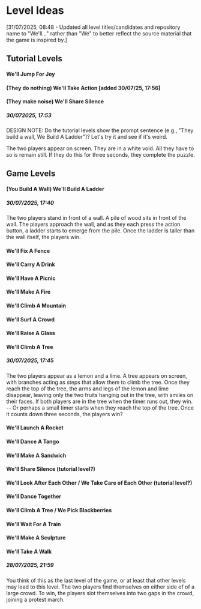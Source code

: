 # Level Ideas
[31/07/2025, 08:48 - Updated all level titles/candidates and repository name to "We'll..." rather than "We" to better reflect the source material that the game is inspired by.]

## Tutorial Levels

#### We'll Jump For Joy
#### (They do nothing) We'll Take Action [added 30/07/25, 17:56]
#### 
#### (They make noise) We'll Share Silence
##### 30/072025, 17:53
DESIGN NOTE: Do the tutorial levels show the prompt sentence (e.g., "They build a wall, We Build A Ladder")? Let's try it and see if it's weird.

The two players appear on screen. They are in a white void. All they have to so is remain still. If they do this for three seconds, they complete the puzzle.


## Game Levels

#### (You Build A Wall) We'll Build A Ladder
##### 30/07/2025, 17:40

The two players stand in front of a wall. A pile of wood sits in front of the wall. The players approach the wall, and as they each press the action button, a ladder starts to emerge from the pile. Once the ladder is taller than the wall itself, the players win.

#### We'll Fix A Fence
#### We'll Carry A Drink
#### We'll Have A Picnic
#### We'll Make A Fire
#### We'll Climb A Mountain
#### We'll Surf A Crowd
#### We'll Raise A Glass
#### We'll Climb A Tree
##### 30/07/2025, 17:45

The two players appear as a lemon and a lime. A tree appears on screen, with branches acting as steps that allow them to climb the tree. Once they reach the top of the tree, the arms and legs of the lemon and lime disappear, leaving only the two fruits hanging out in the tree, with smiles on their faces. If both players are in the tree when the timer runs out, they win.
-- Or perhaps a small timer starts when they reach the top of the tree. Once it counts down three seconds, the players win?

#### We'll Launch A Rocket
#### We'll Dance A Tango
#### We'll Make A Sandwich
#### We'll Share Silence (tutorial level?)
#### We'll Look After Each Other / We Take Care of Each Other (tutorial level?)
#### We'll Dance Together
#### We'll Climb A Tree / We Pick Blackberries
#### We'll Wait For A Train
#### We'll Make A Sculpture
#### We'll Take A Walk
##### 28/07/2025, 21:59

You think of this as the last level of the game, or at least that other levels may lead to this level. The two players find themselves on either side of of a large crowd. To win, the players slot themselves into two gaps in the crowd, joining a protest march.

